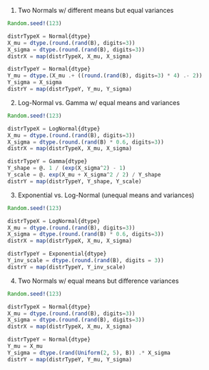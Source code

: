 1. Two Normals w/ different means but equal variances

```julia
Random.seed!(123)

distrTypeX = Normal{dtype}
X_mu = dtype.(round.(rand(B), digits=3))
X_sigma = dtype.(round.(rand(B), digits=3))
distrX = map(distrTypeX, X_mu, X_sigma)

distrTypeY = Normal{dtype}
Y_mu = dtype.(X_mu .+ ((round.(rand(B), digits=3) * 4) .- 2))
Y_sigma = X_sigma
distrY = map(distrTypeY, Y_mu, Y_sigma)
```

2. Log-Normal vs. Gamma w/ equal means and variances

```julia
Random.seed!(123)

distrTypeX = LogNormal{dtype}
X_mu = dtype.(round.(rand(B), digits=3))
X_sigma = dtype.(round.(rand(B) * 0.6, digits=3))
distrX = map(distrTypeX, X_mu, X_sigma)

distrTypeY = Gamma{dtype}
Y_shape = @. 1 / (exp(X_sigma^2) - 1)
Y_scale = @. exp(X_mu + X_sigma^2 / 2) / Y_shape
distrY = map(distrTypeY, Y_shape, Y_scale)
```

3. Exponential vs. Log-Normal (unequal means and variances)

```julia
Random.seed!(123)

distrTypeX = LogNormal{dtype}
X_mu = dtype.(round.(rand(B), digits=3))
X_sigma = dtype.(round.(rand(B) * 0.6, digits=3))
distrX = map(distrTypeX, X_mu, X_sigma)

distrTypeY = Exponential{dtype}
Y_inv_scale = dtype.(round.(rand(B), digits = 3))
distrY = map(distrTypeY, Y_inv_scale)
```

4. Two Normals w/ equal means but difference variances

```julia
Random.seed!(123)

distrTypeX = Normal{dtype}
X_mu = dtype.(round.(rand(B), digits=3))
X_sigma = dtype.(round.(rand(B), digits=3))
distrX = map(distrTypeX, X_mu, X_sigma)

distrTypeY = Normal{dtype}
Y_mu = X_mu
Y_sigma = dtype.(rand(Uniform(2, 5), B)) .* X_sigma
distrY = map(distrTypeY, Y_mu, Y_sigma)
```
